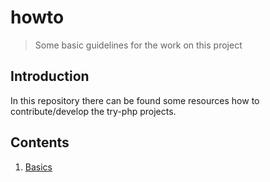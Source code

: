 # howto
> Some basic guidelines for the work on this project

## Introduction

In this repository there can be found some resources how to contribute/develop the try-php projects.

## Contents

1. [Basics](./docs/Basics.md)
